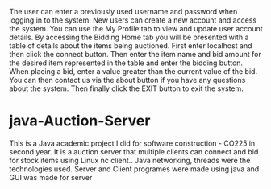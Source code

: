 
The user can enter a previously used username and password when logging in to the system.
New users can create a new account and access the system.
You can use the My Profile tab to view and update user account details.
By accessing the Bidding Home tab you will be presented with a table of details about the items being auctioned.
First enter localhost and then click the connect button.
Then enter the item name and bid amount for the desired item represented in the table and enter the bidding button.
When placing a bid, enter a value greater than the current value of the bid.
You can then contact us via the about button if you have any questions about the system.
Then finally click the EXIT button to exit the system. 


# java-Auction-Server
This is a Java academic project I did for software construction - CO225 in second year. It is a auction server that multiple clients can connect and bid for stock items using Linux nc client.. Java networking, threads were the technologies used. Server and Client programes were made using java and GUI was made for server
